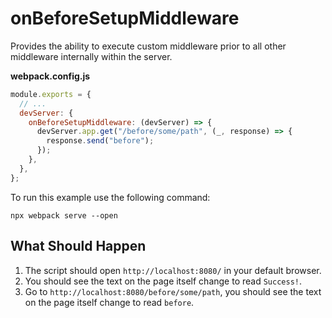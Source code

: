 # onBeforeSetupMiddleware

Provides the ability to execute custom middleware prior to all other middleware internally within the server.

**webpack.config.js**

```js
module.exports = {
  // ...
  devServer: {
    onBeforeSetupMiddleware: (devServer) => {
      devServer.app.get("/before/some/path", (_, response) => {
        response.send("before");
      });
    },
  },
};
```

To run this example use the following command:

```console
npx webpack serve --open
```

## What Should Happen

1. The script should open `http://localhost:8080/` in your default browser.
2. You should see the text on the page itself change to read `Success!`.
3. Go to `http://localhost:8080/before/some/path`, you should see the text on the page itself change to read `before`.
